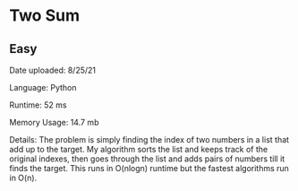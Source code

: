 
# Two Sum

## Easy

Date uploaded: 8/25/21

Language: Python

Runtime: 52 ms

Memory Usage: 14.7 mb

Details: The problem is simply finding the index of two numbers in a list that add up to the target. My algorithm sorts the list and keeps track of the original indexes, then goes through the list and adds pairs of numbers till it finds the target. This runs in O(nlogn) runtime but the fastest algorithms run in O(n).
